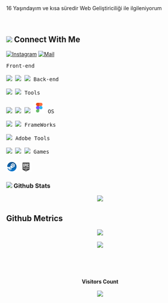 <div><label>16 Yaşındayım ve kısa süredir Web Geliştiriciliği ile ilgileniyorum</label></div><br><br>
 
 ## <img src="https://img.icons8.com/nolan/25/computer.png"/> Connect With Me
 [![Instagram](https://img.shields.io/badge/Instagram-%23E4405F.svg?style=for-the-badge&logo=Instagram&logoColor=white)](https://instagram.com/mzaffr)
 [![Mail](https://img.shields.io/badge/Gmail-D14836?style=for-the-badge&logo=gmail&logoColor=white)](mailto:mzffr.company@gmail.com)
 
<kbd>
   <kbd>Front-end</kbd>
    <br>
    <br>
    <img width="30px" src="https://cdn.jsdelivr.net/gh/devicons/devicon/icons/html5/html5-original.svg" /> 
    <img width="30px" src="https://cdn.jsdelivr.net/gh/devicons/devicon/icons/css3/css3-plain.svg" /> 
    <img width="30px" src="https://cdn.jsdelivr.net/gh/devicons/devicon/icons/javascript/javascript-original.svg" />
  </kbd>
  <kbd>
    <kbd>Back-end</kbd>
    <br>
    <br>
    <img width="30px" src="https://cdn.jsdelivr.net/gh/devicons/devicon/icons/php/php-original.svg" />
    <img width="30px" src="https://cdn.jsdelivr.net/gh/devicons/devicon/icons/nodejs/nodejs-original.svg" />
  </kbd>
  <kbd>
    <kbd>Tools</kbd>
    <br>
    <br>
    <img width="30px" src="https://cdn.jsdelivr.net/gh/devicons/devicon/icons/vscode/vscode-original.svg" />
    <img width="30px" src="https://github.com/termux/termux-app/raw/master/app/src/main/res/mipmap-xxxhdpi/ic_launcher.png" />
    <img width="30px" src="https://upload.wikimedia.org/wikipedia/commons/thumb/b/b2/Repl.it_logo.svg/512px-Repl.it_logo.svg.png">
    <img width="30px" src="./images/figma.png" />
  </kbd>
  <kbd>
    <kbd>OS</kbd>
    <br>
    <br>
    <img width="30px" src="https://cdn.jsdelivr.net/gh/devicons/devicon/icons/android/android-original.svg" />
    <img width="30px" src="https://cdn.jsdelivr.net/gh/devicons/devicon/icons/windows8/windows8-original.svg" />
  </kbd>

  <kbd>
    <kbd>FrameWorks</kbd>
    <br>
    <br>
    <img width="30px" src="https://cdn.jsdelivr.net/gh/devicons/devicon/icons/bootstrap/bootstrap-original.svg" />
  </kbd>
  <kbd>
    <kbd>Adobe Tools</kbd>
    <br>
    <br>
    <img width="30px" src="https://img.icons8.com/color/42/000000/adobe-photoshop.png" />
    <img width="30px" src="https://img.icons8.com/color/42/000000/adobe-illustrator.png" />
    <img width="30px" src="https://img.icons8.com/color/42/000000/adobe-premiere-pro--v1.png" />
  </kbd>
   <kbd>
    <kbd>Games</kbd>
    <br>
    <br>
    <img width="30px" src="./images/steam2.png" />
    <img width="30px" src="./images/epic-games.png" />
  </kbd>
  <br>
  
<h3><img src="https://img.icons8.com/nolan/26/github.png"/> Github Stats<br></h3>
<div align="center">
<p align="center">
<a href="https://github.com/mzffr0">
  <img height="180em" src="https://github-readme-stats-eight-theta.vercel.app/api/top-langs/?username=mzffr0&layout=compact&langs_count=8&theme=react"/>
 </a>
</p>
</div>


## Github Metrics
<p align="center">
  <img width="625em" src="https://github-profile-summary-cards.vercel.app/api/cards/profile-details?username=mzffr0&theme=github_dark" />
</p>
<p align="center">
  <img width="625em" src="https://metrics.lecoq.io/mzffr0" />
</p>
<br><br>
<div align="center">
<br><p align="centre"><b>Visitors Count</b></p>  
<p align="center"><img align="center" src="https://profile-counter.glitch.me/{mzffr0}/count.svg" /></p> 
</div>
